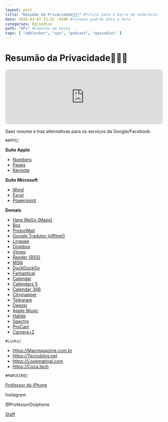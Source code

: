 ```yaml
---
layout: post
title: "Resumão da Privacidade👨🏻‍💻" #titulo para a barra de enderecos
date: 2019-03-07 23:52 -0300 #formato padrão data e hora
categories: Episódios
path: "EPs" #caminho da pasta
tags: [ "adblocker", "vpn", "podcast", "episodios" ]
---
```


# Resumão da Privacidade👨🏻‍💻

<iframe allow="autoplay *; encrypted-media *; fullscreen *; clipboard-write" frameborder="0" height="175" style="width:100%;max-width:660px;overflow:hidden;border-radius:10px;" sandbox="allow-forms allow-popups allow-same-origin allow-scripts allow-storage-access-by-user-activation allow-top-navigation-by-user-activation" src="https://embed.podcasts.apple.com/us/podcast/podapps/id1434188907?i=1000431328525&theme=auto"></iframe>

Saez resume e traz alternativas para os serviços da Google/Facebook.

`#APPS📲`

**Suíte Apple**

- [Numbers](https://is.gd/WAfOzw)
- [Pages](https://is.gd/bwHdf7)
- [Keynote](https://is.gd/vJgfzl)

**Suíte Microsoft**

- [Word](https://is.gd/x8eTPF)
- [Excel](https://is.gd/ZpQqSD)
- [Powerpoint](https://is.gd/tw2d6J)

**Demais**

- [Here WeGo (Maps)](https://is.gd/RnTImR)
- [Box](https://is.gd/ol8nYo)
- [ProtonMail](https://is.gd/S8wYuK)
- [Google Tradutor (offline!)](https://is.gd/3T4EHn)
- [Linguee](https://is.gd/PEtDWO)
- [Dropbox](https://is.gd/ztK7U8)
- [Vimeo](https://is.gd/CbZFKz)
- [Reeder (RSS)](https://is.gd/EZwXWy)
- [MSN](https://is.gd/rPN4N4)
- [DuckDuckGo](https://is.gd/6EN7ln)
- [Fantastical](https://is.gd/jAuwSY)
- [Calendar](https://is.gd/BntWM8)
- [Calendars 5](https://is.gd/vV52vf)
- [Calendar 366](https://is.gd/PKQKFs)
- [Citymapper](https://is.gd/RZaqL7)
- [Telegram](https://is.gd/5ZZIHp)
- [Deezer](https://is.gd/zGHcLF)
- [Apple Music](https://is.gd/tZwqIM)
- [Halide](https://is.gd/8jaHvj)
- [Spectre](https://is.gd/YSaqhD)
- [ProCam](https://is.gd/2Vwwgp)
- [Camera+2](https://is.gd/7hPYr7)

`#Links🔗`

- https://Macmagazine.com.br
- https://Tecnoblog.net
- https://Loopmatinal.com
- https://Coca.tech

`#PARCEIRO👥`

[Professor do iPhone](https://www.professordoiphone.com.br)

Instagram

@ProfessorDoIphone

[Staff](https://t.me/pdipstaff)
